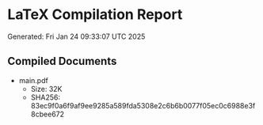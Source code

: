 # LaTeX Compilation Report
Generated: Fri Jan 24 09:33:07 UTC 2025
## Compiled Documents
- main.pdf
  - Size: 32K
  - SHA256: 83ec9f0a6f9af9ee9285a589fda5308e2c6b6b0077f05ec0c6988e3f8cbee672
